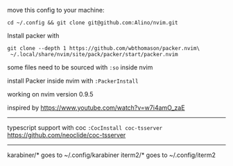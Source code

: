 move this config to your machine:
```
cd ~/.config && git clone git@github.com:Alino/nvim.git
```

Install packer with
```
git clone --depth 1 https://github.com/wbthomason/packer.nvim\
 ~/.local/share/nvim/site/pack/packer/start/packer.nvim
```

some files need to be sourced with ```:so``` inside nvim

install Packer inside nvim with ```:PackerInstall```

working on nvim version 0.9.5

inspired by https://www.youtube.com/watch?v=w7i4amO_zaE


------

typescript support with coc
```:CocInstall coc-tsserver```
https://github.com/neoclide/coc-tsserver


------

karabiner/* goes to ~/.config/karabiner
iterm2/* goes to ~/.config/iterm2

